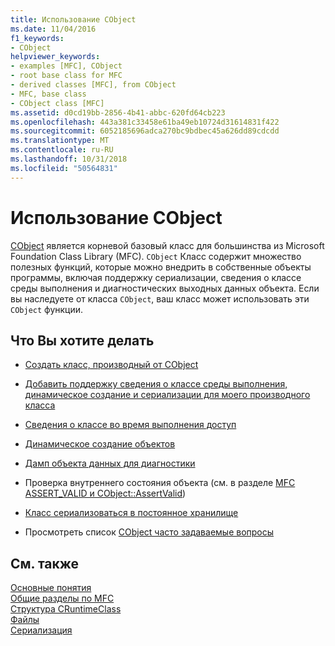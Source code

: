 ```yaml
---
title: Использование CObject
ms.date: 11/04/2016
f1_keywords:
- CObject
helpviewer_keywords:
- examples [MFC], CObject
- root base class for MFC
- derived classes [MFC], from CObject
- MFC, base class
- CObject class [MFC]
ms.assetid: d0cd19bb-2856-4b41-abbc-620fd64cb223
ms.openlocfilehash: 443a381c33458e61ba49eb10724d31614831f422
ms.sourcegitcommit: 6052185696adca270bc9bdbec45a626dd89cdcdd
ms.translationtype: MT
ms.contentlocale: ru-RU
ms.lasthandoff: 10/31/2018
ms.locfileid: "50564831"
---
```

# <a name="using-cobject"></a>Использование CObject

[CObject](../mfc/reference/cobject-class.md) является корневой базовый класс для большинства из Microsoft Foundation Class Library (MFC). `CObject` Класс содержит множество полезных функций, которые можно внедрить в собственные объекты программы, включая поддержку сериализации, сведения о классе среды выполнения и диагностических выходных данных объекта. Если вы наследуете от класса `CObject`, ваш класс может использовать эти `CObject` функции.

## <a name="what-do-you-want-to-do"></a>Что Вы хотите делать

- [Создать класс, производный от CObject](../mfc/deriving-a-class-from-cobject.md)

- [Добавить поддержку сведения о классе среды выполнения, динамическое создание и сериализации для моего производного класса](../mfc/specifying-levels-of-functionality.md)

- [Сведения о классе во время выполнения доступ](../mfc/accessing-run-time-class-information.md)

- [Динамическое создание объектов](../mfc/dynamic-object-creation.md)

- [Дамп объекта данных для диагностики](/previous-versions/visualstudio/visual-studio-2010/sc15kz85)

- Проверка внутреннего состояния объекта (см. в разделе [MFC ASSERT_VALID и CObject::AssertValid](reference/diagnostic-services.md#assert_valid))

- [Класс сериализоваться в постоянное хранилище](../mfc/serialization-in-mfc.md)

- Просмотреть список [CObject часто задаваемые вопросы](../mfc/cobject-class-frequently-asked-questions.md)

## <a name="see-also"></a>См. также

[Основные понятия](../mfc/mfc-concepts.md)<br/>
[Общие разделы по MFC](../mfc/general-mfc-topics.md)<br/>
[Структура CRuntimeClass](../mfc/reference/cruntimeclass-structure.md)<br/>
[Файлы](../mfc/files-in-mfc.md)<br/>
[Сериализация](../mfc/serialization-in-mfc.md)

